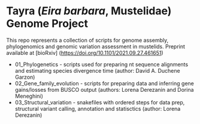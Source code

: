 # Tayra (_Eira barbara_, Mustelidae) Genome Project

This repo represents a collection of scripts for genome assembly, phylogenomics and genomic variation assessment in mustelids. Preprint available at [bioRxiv] (https://doi.org/10.1101/2021.09.27.461651)

* 01_Phylogenetics - scripts used for preparing nt sequence alignments and estimating species divergence time (author: David A. Duchene Garzon)
* 02_Gene_family_evolution - scripts for preparing data and inferring gene gains/losses from BUSCO output (authors: Lorena Derezanin and Dorina Meneghini)
* 03_Structural_variation - snakefiles with ordered steps for data prep, structural variant calling, annotation and statisctics (author: Lorena Derezanin)


